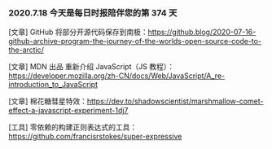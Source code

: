 ### 2020.7.18 今天是每日时报陪伴您的第 374 天

[文章] GitHub 将部分开源代码保存到南极：<https://github.blog/2020-07-16-github-archive-program-the-journey-of-the-worlds-open-source-code-to-the-arctic/>

[文章] MDN 出品 重新介绍 JavaScript（JS 教程）：<https://developer.mozilla.org/zh-CN/docs/Web/JavaScript/A_re-introduction_to_JavaScript>

[文章] 棉花糖彗星特效：<https://dev.to/shadowscientist/marshmallow-comet-effect-a-javascript-experiment-1dj7>

[工具] 零依赖的构建正则表达式的工具：<https://github.com/francisrstokes/super-expressive>
